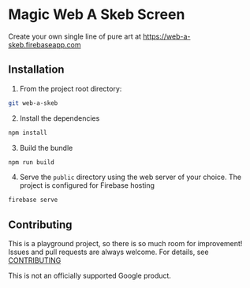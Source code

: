 <!--
 Copyright 2019 Google LLC

 Licensed under the Apache License, Version 2.0 (the "License");
 you may not use this file except in compliance with the License.
 You may obtain a copy of the License at

     http://www.apache.org/licenses/LICENSE-2.0

 Unless required by applicable law or agreed to in writing, software
 distributed under the License is distributed on an "AS IS" BASIS,
 WITHOUT WARRANTIES OR CONDITIONS OF ANY KIND, either express or implied.
 See the License for the specific language governing permissions and
 limitations under the License.
-->

# Magic Web A Skeb Screen

Create your own single line of pure art at https://web-a-skeb.firebaseapp.com

## Installation

1. From the project root directory:
```sh
git web-a-skeb
```
2. Install the dependencies
```sh
npm install
```
3. Build the bundle
```sh
npm run build
```
4. Serve the `public` directory using the web server of your choice. The project is configured for Firebase hosting
```sh
firebase serve
```

## Contributing

This is a playground project, so there is so much room for improvement! Issues and pull requests are always welcome. For details, see [CONTRIBUTING](CONTRIBUTING.md)

This is not an officially supported Google product.